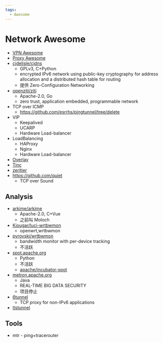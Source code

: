```yaml
---
tags:
  - Awesome
---
```


# Network Awesome

- [VPN Awesome](./vpn-awesome.md)
- [Proxy Awesome](./proxy-awesome.md)
- [cjdelisle/cjdns](https://github.com/cjdelisle/cjdns)
  - GPLv3, C+Python
  - encrypted IPv6 network using public-key cryptography for address allocation and a distributed hash table for routing
  - 提供 Zero-Configuration Networking
- [openziti/ziti](https://github.com/openziti/ziti)
  - Apache-2.0, Go
  - zero trust, application embedded, programmable network
- TCP over ICMP
  - https://github.com/esrrhs/pingtunnel/tree/delete
- VIP
  - Keepalived
  - UCARP
  - Hardware Load-balancer
- LoadBalancing
  - HAProxy
  - Nginx
  - Hardware Load-balancer
- [Overlay](https://en.wikipedia.org/wiki/Overlay_network)
- [Tinc](./tinc/README.md)
- [zeritier](./zerotier.md)
- https://github.com/quiet
  - TCP over Sound

## Analysis

- [arkime/arkime](https://github.com/arkime/arkime)
  - Apache-2.0, C+Vue
  - 之前叫 Moloch
- [Kiougar/luci-wrtbwmon](https://github.com/Kiougar/luci-wrtbwmon)
  - openwrt,wrtbwmon
- [pyrovski/wrtbwmon](https://github.com/pyrovski/wrtbwmon)
  - bandwidth monitor with per-device tracking
  - 不活跃
- [spot.apache.org](https://spot.apache.org)
  - Python
  - 不活跃
  - [apache/incubator-spot](https://github.com/apache/incubator-spot)
- [metron.apache.org](https://metron.apache.org)
  - Java
  - REAL-TIME BIG DATA SECURITY
  - 项目停止
- [6tunnel](https://github.com/wojtekka/6tunnel)
  - TCP proxy for non-IPv6 applications
- [tlstunnel](https://sr.ht/~emersion/tlstunnel/)

## Tools

- mtr - ping+tracerouter
